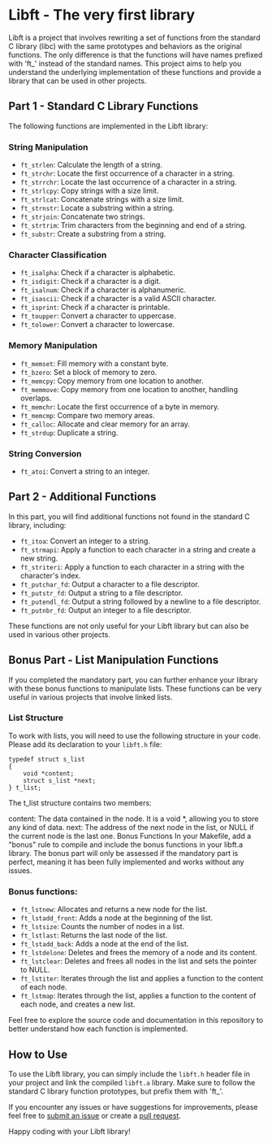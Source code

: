 # Libft - The very first library

Libft is a project that involves rewriting a set of functions from the standard C library (libc) with the same prototypes and behaviors as the original functions. The only difference is that the functions will have names prefixed with 'ft_' instead of the standard names. This project aims to help you understand the underlying implementation of these functions and provide a library that can be used in other projects.

## Part 1 - Standard C Library Functions

The following functions are implemented in the Libft library:

### String Manipulation
- `ft_strlen`: Calculate the length of a string.
- `ft_strchr`: Locate the first occurrence of a character in a string.
- `ft_strrchr`: Locate the last occurrence of a character in a string.
- `ft_strlcpy`: Copy strings with a size limit.
- `ft_strlcat`: Concatenate strings with a size limit.
- `ft_strnstr`: Locate a substring within a string.
- `ft_strjoin`: Concatenate two strings.
- `ft_strtrim`: Trim characters from the beginning and end of a string.
- `ft_substr`: Create a substring from a string.

### Character Classification
- `ft_isalpha`: Check if a character is alphabetic.
- `ft_isdigit`: Check if a character is a digit.
- `ft_isalnum`: Check if a character is alphanumeric.
- `ft_isascii`: Check if a character is a valid ASCII character.
- `ft_isprint`: Check if a character is printable.
- `ft_toupper`: Convert a character to uppercase.
- `ft_tolower`: Convert a character to lowercase.

### Memory Manipulation
- `ft_memset`: Fill memory with a constant byte.
- `ft_bzero`: Set a block of memory to zero.
- `ft_memcpy`: Copy memory from one location to another.
- `ft_memmove`: Copy memory from one location to another, handling overlaps.
- `ft_memchr`: Locate the first occurrence of a byte in memory.
- `ft_memcmp`: Compare two memory areas.
- `ft_calloc`: Allocate and clear memory for an array.
- `ft_strdup`: Duplicate a string.

### String Conversion
- `ft_atoi`: Convert a string to an integer.

## Part 2 - Additional Functions

In this part, you will find additional functions not found in the standard C library, including:

- `ft_itoa`: Convert an integer to a string.
- `ft_strmapi`: Apply a function to each character in a string and create a new string.
- `ft_striteri`: Apply a function to each character in a string with the character's index.
- `ft_putchar_fd`: Output a character to a file descriptor.
- `ft_putstr_fd`: Output a string to a file descriptor.
- `ft_putendl_fd`: Output a string followed by a newline to a file descriptor.
- `ft_putnbr_fd`: Output an integer to a file descriptor.

These functions are not only useful for your Libft library but can also be used in various other projects.

## Bonus Part - List Manipulation Functions

If you completed the mandatory part, you can further enhance your library with these bonus functions to manipulate lists. These functions can be very useful in various projects that involve linked lists.

### List Structure

To work with lists, you will need to use the following structure in your code. Please add its declaration to your `libft.h` file:

```
typedef struct s_list
{
    void *content;
    struct s_list *next;
} t_list;
```

The t_list structure contains two members:

content: The data contained in the node. It is a void *, allowing you to store any kind of data.
next: The address of the next node in the list, or NULL if the current node is the last one.
Bonus Functions
In your Makefile, add a "bonus" rule to compile and include the bonus functions in your libft.a library. The bonus part will only be assessed if the mandatory part is perfect, meaning it has been fully implemented and works without any issues.

### Bonus functions:

- `ft_lstnew`: Allocates and returns a new node for the list.
- `ft_lstadd_front`: Adds a node at the beginning of the list.
- `ft_lstsize`: Counts the number of nodes in a list.
- `ft_lstlast`: Returns the last node of the list.
- `ft_lstadd_back`: Adds a node at the end of the list.
- `ft_lstdelone`: Deletes and frees the memory of a node and its content.
- `ft_lstclear`: Deletes and frees all nodes in the list and sets the pointer to NULL.
- `ft_lstiter`: Iterates through the list and applies a function to the content of each node.
- `ft_lstmap`: Iterates through the list, applies a function to the content of each node, and creates a new list.


Feel free to explore the source code and documentation in this repository to better understand how each function is implemented.

## How to Use

To use the Libft library, you can simply include the `libft.h` header file in your project and link the compiled `libft.a` library. Make sure to follow the standard C library function prototypes, but prefix them with 'ft_'.

If you encounter any issues or have suggestions for improvements, please feel free to [submit an issue](https://github.com/Vanessa-BV/Libft/issues) or create a [pull request](https://github.com/Vanessa-BV/Libft/pulls).

Happy coding with your Libft library!

